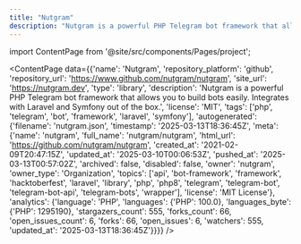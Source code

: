 ```yaml
---
title: "Nutgram"
description: "Nutgram is a powerful PHP Telegram bot framework that allows you to build bots easily. Integrates with Laravel and Symfony out of the box."
---
```

import ContentPage from '@site/src/components/Pages/project';

<ContentPage
    data={{'name': 'Nutgram', 'repository_platform': 'github', 'repository_url': 'https://www.github.com/nutgram/nutgram', 'site_url': 'https://nutgram.dev', 'type': 'library', 'description': 'Nutgram is a powerful PHP Telegram bot framework that allows you to build bots easily. Integrates with Laravel and Symfony out of the box.', 'license': 'MIT', 'tags': ['php', 'telegram', 'bot', 'framework', 'laravel', 'symfony'], 'autogenerated': {'filename': 'nutgram.json', 'timestamp': '2025-03-13T18:36:45Z', 'meta': {'name': 'nutgram', 'full_name': 'nutgram/nutgram', 'html_url': 'https://github.com/nutgram/nutgram', 'created_at': '2021-02-09T20:47:15Z', 'updated_at': '2025-03-10T00:06:53Z', 'pushed_at': '2025-03-13T00:57:02Z', 'archived': false, 'disabled': false, 'owner': 'nutgram', 'owner_type': 'Organization', 'topics': ['api', 'bot-framework', 'framework', 'hacktoberfest', 'laravel', 'library', 'php', 'php8', 'telegram', 'telegram-bot', 'telegram-bot-api', 'telegram-bots', 'wrapper'], 'license': 'MIT License'}, 'analytics': {'language': 'PHP', 'languages': {'PHP': 100.0}, 'languages_byte': {'PHP': 1295190}, 'stargazers_count': 555, 'forks_count': 66, 'open_issues_count': 6, 'forks': 66, 'open_issues': 6, 'watchers': 555, 'updated_at': '2025-03-13T18:36:45Z'}}}}
/>
